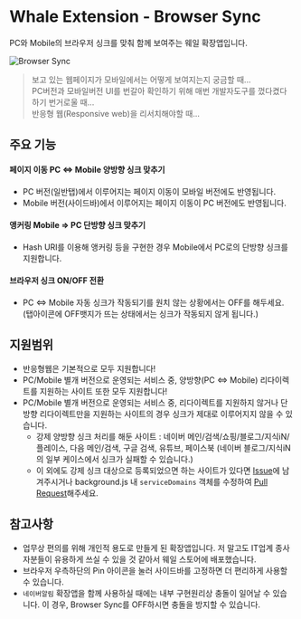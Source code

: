 # Whale Extension - Browser Sync
PC와 Mobile의 브라우저 싱크를 맞춰 함께 보여주는 웨일 확장앱입니다.

![Browser Sync](https://github.com/HyunSangHan/WhaleBrowserSync/blob/master/browser_sync_motion.gif)

> 보고 있는 웹페이지가 모바일에서는 어떻게 보여지는지 궁금할 때...  
> PC버전과 모바일버전 UI를 번갈아 확인하기 위해 매번 개발자도구를 껐다켰다 하기 번거로울 때...  
> 반응형 웹(Responsive web)을 리서치해야할 때...

## 주요 기능
#### 페이지 이동 PC ⇔ Mobile 양방향 싱크 맞추기
- PC 버전(일반탭)에서 이루어지는 페이지 이동이 모바일 버전에도 반영됩니다.
- Mobile 버전(사이드바)에서 이루어지는 페이지 이동이 PC 버전에도 반영됩니다.
​
#### 앵커링 Mobile ⇒ PC 단방향 싱크 맞추기
- Hash URI를 이용해 앵커링 등을 구현한 경우 Mobile에서 PC로의 단방향 싱크를 지원합니다.

#### 브라우저 싱크 ON/OFF 전환
- PC ⇔ Mobile 자동 싱크가 작동되기를 원치 않는 상황에서는 OFF를 해두세요.(탭아이콘에 OFF뱃지가 뜨는 상태에서는 싱크가 작동되지 않게 됩니다.)
​
​
## 지원범위
- 반응형웹은 기본적으로 모두 지원합니다!
- PC/Mobile 별개 버전으로 운영되는 서비스 중, 양방향(PC ⇔ Mobile) 리다이렉트를 지원하는 사이트 또한 모두 지원합니다!
- PC/Mobile 별개 버전으로 운영되는 서비스 중, 리다이렉트를 지원하지 않거나 단방향 리다이렉트만을 지원하는 사이트의 경우 싱크가 제대로 이루어지지 않을 수 있습니다.
  * 강제 양방향 싱크 처리를 해둔 사이트 : 네이버 메인/검색/쇼핑/블로그/지식iN/플레이스, 다음 메인/검색, 구글 검색, 유튜브, 페이스북 (네이버 블로그/지식iN의 일부 케이스에서 싱크가 실패할 수 있습니다.)
  * 이 외에도 강제 싱크 대상으로 등록되었으면 하는 사이트가 있다면 [Issue](https://github.com/HyunSangHan/WhaleBrowserSync/issues)에 남겨주시거나 background.js 내 `serviceDomains` 객체를 수정하여 [Pull Request](https://github.com/HyunSangHan/WhaleBrowserSync/pulls)해주세요.
​
​
## 참고사항 
- 업무상 편의를 위해 개인적 용도로 만들게 된 확장앱입니다. 저 말고도 IT업계 종사자분들이 유용하게 쓰실 수 있을 것 같아서 웨일 스토어에 배포했습니다.
- 브라우저 우측하단의 Pin 아이콘을 눌러 사이드바를 고정하면 더 편리하게 사용할 수 있습니다.
- `네이버알림` 확장앱을 함께 사용하실 때에는 내부 구현원리상 충돌이 일어날 수 있습니다. 이 경우, Browser Sync를 OFF하시면 충돌을 방지할 수 있습니다.